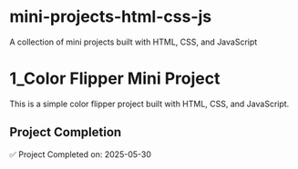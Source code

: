 # mini-projects-html-css-js
A collection of mini projects built with HTML, CSS, and JavaScript


# 1_Color Flipper Mini Project
This is a simple color flipper project built with HTML, CSS, and JavaScript.
## Project Completion
✅ Project Completed on: 2025-05-30